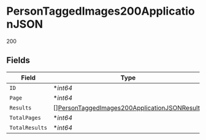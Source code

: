 # PersonTaggedImages200ApplicationJSON

200


## Fields

| Field                                                                                                                   | Type                                                                                                                    | Required                                                                                                                | Description                                                                                                             | Example                                                                                                                 |
| ----------------------------------------------------------------------------------------------------------------------- | ----------------------------------------------------------------------------------------------------------------------- | ----------------------------------------------------------------------------------------------------------------------- | ----------------------------------------------------------------------------------------------------------------------- | ----------------------------------------------------------------------------------------------------------------------- |
| `ID`                                                                                                                    | **int64*                                                                                                                | :heavy_minus_sign:                                                                                                      | N/A                                                                                                                     | 31                                                                                                                      |
| `Page`                                                                                                                  | **int64*                                                                                                                | :heavy_minus_sign:                                                                                                      | N/A                                                                                                                     | 1                                                                                                                       |
| `Results`                                                                                                               | [][PersonTaggedImages200ApplicationJSONResults](../../models/operations/persontaggedimages200applicationjsonresults.md) | :heavy_minus_sign:                                                                                                      | N/A                                                                                                                     |                                                                                                                         |
| `TotalPages`                                                                                                            | **int64*                                                                                                                | :heavy_minus_sign:                                                                                                      | N/A                                                                                                                     | 1                                                                                                                       |
| `TotalResults`                                                                                                          | **int64*                                                                                                                | :heavy_minus_sign:                                                                                                      | N/A                                                                                                                     | 13                                                                                                                      |